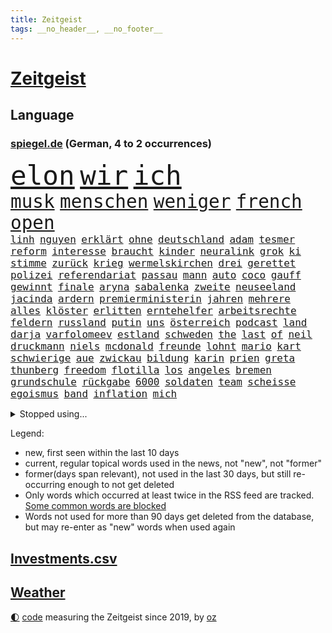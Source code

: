 ```yaml
---
title: Zeitgeist
tags: __no_header__, __no_footer__
---
```


# [Zeitgeist](https://oliz.io/zeitgeist/)

## Language

<h3><a href="https://www.spiegel.de" target="_blank">spiegel.de</a> (German, 4 to 2 occurrences)</h3>
<p style="font-family:monospace">
<span style="font-size:32pt"><a href="news_links.html#elon" class="current">elon</a></span>
<span style="font-size:32pt"><a href="news_links.html#wir" class="current">wir</a></span>
<span style="font-size:32pt"><a href="news_links.html#ich" class="current">ich</a></span>
<br>
<span style="font-size:22pt"><a href="news_links.html#musk" class="current">musk</a></span>
<span style="font-size:22pt"><a href="news_links.html#menschen" class="current">menschen</a></span>
<span style="font-size:22pt"><a href="news_links.html#weniger" class="current">weniger</a></span>
<span style="font-size:22pt"><a href="news_links.html#french" class="current">french</a></span>
<span style="font-size:22pt"><a href="news_links.html#open" class="current">open</a></span>
<br>
<span style="font-size:12pt"><a href="news_links.html#linh" class="new">linh</a></span>
<span style="font-size:12pt"><a href="news_links.html#nguyen" class="new">nguyen</a></span>
<span style="font-size:12pt"><a href="news_links.html#erklärt" class="current">erklärt</a></span>
<span style="font-size:12pt"><a href="news_links.html#ohne" class="current">ohne</a></span>
<span style="font-size:12pt"><a href="news_links.html#deutschland" class="current">deutschland</a></span>
<span style="font-size:12pt"><a href="news_links.html#adam" class="current">adam</a></span>
<span style="font-size:12pt"><a href="news_links.html#tesmer" class="current">tesmer</a></span>
<span style="font-size:12pt"><a href="news_links.html#reform" class="current">reform</a></span>
<span style="font-size:12pt"><a href="news_links.html#interesse" class="current">interesse</a></span>
<span style="font-size:12pt"><a href="news_links.html#braucht" class="current">braucht</a></span>
<span style="font-size:12pt"><a href="news_links.html#kinder" class="current">kinder</a></span>
<span style="font-size:12pt"><a href="news_links.html#neuralink" class="new">neuralink</a></span>
<span style="font-size:12pt"><a href="news_links.html#grok" class="current">grok</a></span>
<span style="font-size:12pt"><a href="news_links.html#ki" class="current">ki</a></span>
<span style="font-size:12pt"><a href="news_links.html#stimme" class="current">stimme</a></span>
<span style="font-size:12pt"><a href="news_links.html#zurück" class="current">zurück</a></span>
<span style="font-size:12pt"><a href="news_links.html#krieg" class="current">krieg</a></span>
<span style="font-size:12pt"><a href="news_links.html#wermelskirchen" class="new">wermelskirchen</a></span>
<span style="font-size:12pt"><a href="news_links.html#drei" class="current">drei</a></span>
<span style="font-size:12pt"><a href="news_links.html#gerettet" class="current">gerettet</a></span>
<span style="font-size:12pt"><a href="news_links.html#polizei" class="current">polizei</a></span>
<span style="font-size:12pt"><a href="news_links.html#referendariat" class="current">referendariat</a></span>
<span style="font-size:12pt"><a href="news_links.html#passau" class="current">passau</a></span>
<span style="font-size:12pt"><a href="news_links.html#mann" class="current">mann</a></span>
<span style="font-size:12pt"><a href="news_links.html#auto" class="current">auto</a></span>
<span style="font-size:12pt"><a href="news_links.html#coco" class="new">coco</a></span>
<span style="font-size:12pt"><a href="news_links.html#gauff" class="new">gauff</a></span>
<span style="font-size:12pt"><a href="news_links.html#gewinnt" class="current">gewinnt</a></span>
<span style="font-size:12pt"><a href="news_links.html#finale" class="current">finale</a></span>
<span style="font-size:12pt"><a href="news_links.html#aryna" class="new">aryna</a></span>
<span style="font-size:12pt"><a href="news_links.html#sabalenka" class="new">sabalenka</a></span>
<span style="font-size:12pt"><a href="news_links.html#zweite" class="current">zweite</a></span>
<span style="font-size:12pt"><a href="news_links.html#neuseeland" class="current">neuseeland</a></span>
<span style="font-size:12pt"><a href="news_links.html#jacinda" class="new">jacinda</a></span>
<span style="font-size:12pt"><a href="news_links.html#ardern" class="new">ardern</a></span>
<span style="font-size:12pt"><a href="news_links.html#premierministerin" class="current">premierministerin</a></span>
<span style="font-size:12pt"><a href="news_links.html#jahren" class="current">jahren</a></span>
<span style="font-size:12pt"><a href="news_links.html#mehrere" class="current">mehrere</a></span>
<span style="font-size:12pt"><a href="news_links.html#alles" class="current">alles</a></span>
<span style="font-size:12pt"><a href="news_links.html#klöster" class="new">klöster</a></span>
<span style="font-size:12pt"><a href="news_links.html#erlitten" class="current">erlitten</a></span>
<span style="font-size:12pt"><a href="news_links.html#erntehelfer" class="new">erntehelfer</a></span>
<span style="font-size:12pt"><a href="news_links.html#arbeitsrechte" class="new">arbeitsrechte</a></span>
<span style="font-size:12pt"><a href="news_links.html#feldern" class="current">feldern</a></span>
<span style="font-size:12pt"><a href="news_links.html#russland" class="current">russland</a></span>
<span style="font-size:12pt"><a href="news_links.html#putin" class="current">putin</a></span>
<span style="font-size:12pt"><a href="news_links.html#uns" class="current">uns</a></span>
<span style="font-size:12pt"><a href="news_links.html#österreich" class="current">österreich</a></span>
<span style="font-size:12pt"><a href="news_links.html#podcast" class="current">podcast</a></span>
<span style="font-size:12pt"><a href="news_links.html#land" class="current">land</a></span>
<span style="font-size:12pt"><a href="news_links.html#darja" class="current">darja</a></span>
<span style="font-size:12pt"><a href="news_links.html#varfolomeev" class="new">varfolomeev</a></span>
<span style="font-size:12pt"><a href="news_links.html#estland" class="current">estland</a></span>
<span style="font-size:12pt"><a href="news_links.html#schweden" class="current">schweden</a></span>
<span style="font-size:12pt"><a href="news_links.html#the" class="current">the</a></span>
<span style="font-size:12pt"><a href="news_links.html#last" class="current">last</a></span>
<span style="font-size:12pt"><a href="news_links.html#of" class="current">of</a></span>
<span style="font-size:12pt"><a href="news_links.html#neil" class="current">neil</a></span>
<span style="font-size:12pt"><a href="news_links.html#druckmann" class="new">druckmann</a></span>
<span style="font-size:12pt"><a href="news_links.html#niels" class="new">niels</a></span>
<span style="font-size:12pt"><a href="news_links.html#mcdonald" class="new">mcdonald</a></span>
<span style="font-size:12pt"><a href="news_links.html#freunde" class="current">freunde</a></span>
<span style="font-size:12pt"><a href="news_links.html#lohnt" class="current">lohnt</a></span>
<span style="font-size:12pt"><a href="news_links.html#mario" class="current">mario</a></span>
<span style="font-size:12pt"><a href="news_links.html#kart" class="new">kart</a></span>
<span style="font-size:12pt"><a href="news_links.html#schwierige" class="current">schwierige</a></span>
<span style="font-size:12pt"><a href="news_links.html#aue" class="new">aue</a></span>
<span style="font-size:12pt"><a href="news_links.html#zwickau" class="current">zwickau</a></span>
<span style="font-size:12pt"><a href="news_links.html#bildung" class="current">bildung</a></span>
<span style="font-size:12pt"><a href="news_links.html#karin" class="current">karin</a></span>
<span style="font-size:12pt"><a href="news_links.html#prien" class="current">prien</a></span>
<span style="font-size:12pt"><a href="news_links.html#greta" class="new">greta</a></span>
<span style="font-size:12pt"><a href="news_links.html#thunberg" class="new">thunberg</a></span>
<span style="font-size:12pt"><a href="news_links.html#freedom" class="current">freedom</a></span>
<span style="font-size:12pt"><a href="news_links.html#flotilla" class="current">flotilla</a></span>
<span style="font-size:12pt"><a href="news_links.html#los" class="current">los</a></span>
<span style="font-size:12pt"><a href="news_links.html#angeles" class="current">angeles</a></span>
<span style="font-size:12pt"><a href="news_links.html#bremen" class="current">bremen</a></span>
<span style="font-size:12pt"><a href="news_links.html#grundschule" class="current">grundschule</a></span>
<span style="font-size:12pt"><a href="news_links.html#rückgabe" class="new">rückgabe</a></span>
<span style="font-size:12pt"><a href="news_links.html#6000" class="current">6000</a></span>
<span style="font-size:12pt"><a href="news_links.html#soldaten" class="current">soldaten</a></span>
<span style="font-size:12pt"><a href="news_links.html#team" class="current">team</a></span>
<span style="font-size:12pt"><a href="news_links.html#scheisse" class="current">scheisse</a></span>
<span style="font-size:12pt"><a href="news_links.html#egoismus" class="current">egoismus</a></span>
<span style="font-size:12pt"><a href="news_links.html#band" class="current">band</a></span>
<span style="font-size:12pt"><a href="news_links.html#inflation" class="current">inflation</a></span>
<span style="font-size:12pt"><a href="news_links.html#mich" class="current">mich</a></span>
</p>
<details>
<summary>Stopped using...</summary>
<p class="former" style="font-size:12pt">
corona(1690) abend(1689) doppelt(1689) geschlossen(1689) prüfung(1689) schatten(1689) also(1688) geliefert(1688) hört(1688) überwinden(1688) gas(1687) identifiziert(1687) kurzfristig(1687) zeugen(1687) 2016(1686) entschädigung(1686) fühlt(1686) reformen(1686) reihe(1686) rest(1686) unterstützen(1686) bundesweit(1685) fliegen(1685) hinaus(1685) hinterlassen(1685) jedem(1685) skandal(1685) smartphone(1685) abstimmen(1684) küste(1684) signal(1684) verpassen(1684) zeitweise(1684) heftig(1683) präsentieren(1683) solidarität(1683) texas(1683) 6(1682) enorm(1682) entwickelt(1682) krank(1682) meinem(1682) schnelle(1682) sichern(1682) 75(1681) aufsehen(1681) boot(1681) philippinen(1681) regen(1681) trend(1681) verschiedene(1681) versprochen(1681) aufgerufen(1680) flüge(1680) gefährlicher(1680) kommission(1680) lief(1680) remis(1680) stoßen(1680) verschiebt(1680) versorgt(1680) folgte(1679) paul(1679) profitiert(1679) volksrepublik(1679) länge(1678) längere(1678) tests(1678) veranstalter(1678) verlust(1678) veranstaltung(1677) 32(1675) körperverletzung(1675) schien(1675) thüringen(1675) nahezu(1674) philipp(1674) schwierigkeiten(1674) berater(1673) blieben(1673) zinsen(1672) alarmiert(1671) gering(1671) schauen(1671) see(1671) demokratische(1670) gründen(1670) jüngere(1670) siegen(1670) tür(1670) ii(1669) schicken(1668) auflagen(1667) spannungen(1667) kooperation(1666) vw(1666) vieles(1664) warm(1664) cduchef(1662) pkw(1662) bundesgerichtshof(1661) aussehen(1659) insassen(1657) sichert(1657) politikerin(1656) informiert(1655) abstieg(1653) bangen(1653) gelandet(1650) retter(1650) schützt(1649) möglichkeiten(1648) hinweis(1646) provoziert(1646) staatlichen(1642) karlsruhe(1634) abschluss(1629) sammeln(1629) teuren(1629) drohne(1626) maschinen(1621) autobauer(1575) investor(1514) politikern(1513) krieges(1464) spiegelreporter(1448) jahresende(1447) fachkräftemangel(1433) zugestimmt(1403) ausgefallen(1390) gestern(1379) 700(1373) mike(1355) haushalt(1353) fachkräfte(1315) volksverhetzung(1300) gestört(1282) militärischen(1279) innenministerin(1259) verabschieden(1252) faeser(1245) nancy(1245) weiten(1234) spielern(1221) schwieriger(1218) emotionalen(1205) flughäfen(1198) aufhören(1189) brandenburger(1169) flüchten(1149) ausstieg(1138) sylt(1090) joshua(1079) thüringens(1060) landwirtschaft(1038) notruf(1020) durchs(1018) island(1017) tagelang(996) franz(994) yorker(986) steigern(898) vulkan(882) mag(880) überschritten(880) sachsens(867) fahnder(865) vorstandschef(849) unruhe(832) panik(828) cartoons(819) wahlsieger(819) attackieren(815) gala(812) gedanken(809) rio(806) anlagen(798) chappatte(798) plaßmann(798) stuttmann(798) beeinflussen(791) miami(791) genaue(783) glas(777) court(746) spaniens(739) genießen(736) ereignis(734) pilot(734) iphones(729) beruft(725) bekennt(718) sandra(718) zahlungen(708) budget(706) unterschied(706) überlegen(698) rechtsruck(696) vormittag(677) desaster(671) gedreht(653) torwart(653) stoppte(649) dauerte(640) ausnahmezustand(639) fraktion(636) betrogen(635) goldenen(625) phänomen(621) uswahl(617) verspottet(609) ausbruch(607) kimmich(605) belästigt(602) version(596) expertin(591) taugen(588) 85(586) beteiligung(570) bestätigte(568) demonstration(563) bsw(562) abschiebung(554) beyoncé(552) perry(550) erfahrung(548) magic(547) einschnitte(546) verspätung(531) stuttgarter(526) gesichter(522) dubai(520) befand(518) offensichtlich(518) unwahrscheinlich(518) grundgesetz(515) zeitalter(514) oma(513) grande(512) behandlung(502) ordentlich(499) rammte(498) cdu/csu(495) anthony(494) audi(492) schritten(491) südkoreanischen(489) ausgang(480) piloten(480) dreharbeiten(479) lily(477) satelliten(475) zweieinhalb(474) anforderungen(465) macher(465) minderjährigen(459) fragte(451) riesiger(451) mallorca(449) falschinformationen(447) klette(447) sitze(447) auslöser(445) rihanna(444) rechtslage(442) märkte(433) alec(430) autoindustrie(430) baldwin(430) fehlern(430) vertritt(430) indirekt(427) internen(426) plastik(425) vizepräsident(424) fastfoodkette(421) jeff(421) boss(416) entführt(416) bekannter(413) messen(413) parlaments(409) leidenschaft(408) ursachen(408) unseres(407) 44(403) unzulässig(399) zahlreicher(399) handwerk(394) loben(389) vorstellung(389) normalität(388) parteispitze(387) erdgas(382) besuchte(381) jessica(381) amtsträger(377) späten(377) reiz(374) polarisiert(371) arbeitslosigkeit(369) besitzt(367) ego(366) ausgesagt(364) beirut(363) eingesperrt(358) stiegen(358) grand(355) regierungspartei(352) robin(352) dresdner(351) lügt(345) kollegin(344) anfangs(343) jubelt(338) zeug(334) seltenen(333) gefangen(332) jemandem(332) verstärken(331) kamala(330) arabische(329) strebt(329) bewahrt(327) vermummte(326) medikamente(325) wachsende(325) brat(323) feuert(323) homeoffice(318) stabilität(318) jährlich(316) verfehlt(315) ran(312) café(311) oberfläche(311) indiens(310) anruf(308) lebenden(307) zerstörten(307) neudelhi(305) zentrales(305) zugunsten(304) überprüft(304) abbrechen(300) regierungsbildung(300) sprengstoff(300) schwach(298) grafiken(297) tanzte(295) zukommt(294) elbe(292) potenzielle(292) sparprogramm(291) dir(289) rufe(289) änderung(289) vertretern(288) kürzungen(286) mittag(285) buchen(283) frontal(283) klappen(283) brandanschlägen(282) sitzung(281) erleichtern(280) reichlich(280) venezuelas(280) karlsruher(278) status(278) 2028(277) unabhängigkeit(277) konjunkturflaute(275) japans(273) senden(273) verlusten(271) entlassungen(270) satiriker(269) berufliche(268) filialen(266) daniela(265) nick(264) portugals(264) parallelen(262) rohstoffen(259) 007(258) trost(257) container(256) eingestuft(256) gebraucht(255) stromversorgung(255) angeschossen(253) doku(251) bruchteil(250) wolfsburger(248) aleksandar(247) festgehalten(247) thriller(247) energiepreise(245) gescheiterten(244) recherchen(243) einkaufen(242) verfassung(241) weshalb(240) ausgerichtet(239) annäherung(238) februar(238) eingeliefert(237) manipuliert(237) quarterback(237) räumte(237) ehre(235) beschossen(232) lkwfahrer(232) söhne(232) bezos(230) minderheit(229) fluten(228) night(228) vertraute(228) diktators(227) frische(226) einmischung(224) flugobjekte(224) generationen(221) kanadische(221) umdenken(220) option(218) aussterben(214) sam(214) fragt(213) apokalypse(212) armen(211) panikattacken(209) seltsames(209) ukrainepolitik(207) kategorien(206) gerd(205) hochschule(202) meteorologen(201) veranlasste(201) gemeinsamer(200) unfällen(199) designierten(198) mexico(196) mussolini(196) titelgewinn(196) 72(195) ausstellung(194) odessa(194) ausländischer(193) gesänge(192) lakers(191) personalien(191) zuschüsse(190) ungebremst(188) runden(187) bürgerkriegsland(186) lucas(186) trumpberater(186) verstanden(185) installieren(184) mobile(184) smartwatch(183) kaiserslautern(182) kommissarin(182) fähre(181) bangt(180) postet(180) vermuten(180) antritt(179) elektronische(179) demontiert(178) feministische(178) kunststück(178) satt(178) gestorbenen(177) betreuung(175) wiese(175) australiens(174) uskongress(174) zwingen(173) männlichen(172) rituale(172) vorsorgen(172) patientenakte(169) arbeitsgericht(168) erinnerte(168) extra(168) janeiro(168) wertvoll(168) altkanzlerin(166) kassen(166) ministerien(166) pius(165) slalom(165) disziplin(164) accounts(163) millionenhöhe(163) säuglinge(163) mobilen(162) regierenden(161) wohlhabenden(161) würdig(161) preisunterschied(160) 250000(159) sage(157) spielraum(157) verzicht(157) 116(156) mandat(155) günstiges(154) unterfranken(154) wissenschaftlern(154) äußeres(154) üppig(154) abschaffung(153) reallöhne(153) rücklagen(153) zueinander(153) strich(152) erinnerungslücken(151) ordnung(151) pfefferspray(151) radikaler(151) stille(151) bußgelder(150) fehlten(150) stollen(150) zurückgegeben(150) aufständische(149) kriegsrecht(149) mineralien(149) sukyeol(149) yoon(149) bedeckt(148) schwerem(148) unabhängig(148) überraschungen(148) abwarten(147) digitales(147) mache(146) pflegekraft(146) chaotische(145) abschneiden(144) katy(144) venezolanische(144) verpacken(144) elektronischen(142) gesundheitssystem(141) kidman(141) topform(141) traumtor(141) griffen(139) halbinsel(139) kapitulation(139) rennfahrers(139) ämter(139) insolvenzverfahren(138) pfarrer(138) fürchteten(137) gegenspieler(137) grippe(136) juristische(136) umbenennen(136) schlüsselspieler(135) 32jährige(134) abzocke(134) eupolitiker(134) geleitet(134) rücksicht(134) sehnen(133) bewegte(132) charli(132) xcx(132) bella(131) kauflaune(131) bewaffneten(130) flugzeugabsturz(130) meiden(130) ramsey(130) dicken(129) wohnort(129) baubranche(128) einführung(128) lehrern(128) republikanische(128) traumata(128) angezogen(126) dončić(126) freistellung(126) luka(126) supermarktkasse(126) umlauf(126) urheber(126) veränderte(126) bluttat(125) diverse(125) kapern(125) selbstversuch(125) besitzern(124) wochenlangem(123) bestens(122) paypal(122) sicherheitsvorkehrungen(122) spdmann(122) versöhnlich(122) votiert(122) vučić(122) bedauert(121) gentleman(120) stromkosten(120) eifel(119) gewohnheiten(118) spanischer(118) stellvertreter(118) veränderungen(118) abgenickt(117) gräueltaten(117) ältester(117) rbb(116) vierter(116) bombe(115) atomkraftwerk(114) inne(114) milliardenschulden(114) pulver(114) pakistanische(113) unglücksursache(113) chile(112) echo(112) pflegekräfte(112) republikanischen(112) zettel(112) importverbot(111) siegte(111) stört(111) auffälliger(110) carney(110) gibson(110) pakistans(110) sauer(110) aufbau(109) hadern(109) medwedew(109) sammelklage(109) taskforce(109) bischof(108) chilenischen(108) dunkel(108) sogenannter(108) 34jährige(107) statistischem(107) vize(107) wahlausgang(107) annexion(106) aufstiegsrennen(106) misstrauensvotum(106) notenbank(106) überraschungserfolg(104) importieren(103) lea(103) abbas(102) tanzt(102) fossile(101) schwestern(101) spiels(101) user(101) dächer(100) timothy(100) wohnmobil(100) boykottiert(99) rückgängig(99) teilten(99) 1979(98) durchbricht(98) laptop(98) lng(98) flüssigerdgas(97) abweichler(96) revolutionieren(96) gelaufen(95) barcelonas(94) beschießen(94) may(94) saale(94) verdanken(93) geheimnisvolle(92) publik(92) rsf(92) massenpanik(91) theo(91) zwanziger(91) adactest(90) managerin(90) out(90) verschlanken(90) arbeitslosen(89) befund(89) billigware(89) entscheidender(89) marktlücke(89) niro(89) usamerikanischen(89) winkel(89) zapfenstreich(89) ökonomischen(89) überraschendes(89) 70000(88) autofahren(88) klaffen(88) koalas(88) niedrigere(88) tu(88) unklarheit(88) überraschen(88) afdeuropaabgeordnete(87) aktuelles(87) bystron(87) ehrenpräsident(87) einfuhr(87) einschätzen(87) geschmäht(87) löscharbeiten(87) petr(87) senders(87) strikt(87) teslaaktien(87) wissenschaftliche(87) 68jährige(86) arbeitskraft(86) darfur(86) salvador(86) tüfteln(86) übergangspräsident(86) bündnisse(85) gemälde(85) graham(85) kultursenator(85) cduparteitag(84) expertinnen(84) listet(84) gescheiterter(83) grundordnung(83) jazz(83) kernfusion(83) altman(82) ausreisen(82) bp(82) parasportler(82) perth(82) ukrainekurs(82) usrichter(82) vergleiche(82) entwickelten(81) herauszufinden(81) hochrangiger(81) leichnam(81) schreiten(81) stromnetz(81) swinton(81) tilda(81) vergangenem(81) albanese(80) freiheitlichdemokratische(80) umzug(80) 66(79) großzügiger(79) längerer(79) notfallmaßnahme(79) personengruppe(79) saisonende(79) sowjetunion(79) beigeschmack(78) gesamtes(78) if(78) kigenerierte(78) rekonstruiert(78) tribüne(78) 86jährige(77) berges(77) gesundheitlicher(77) haller(77) heino(77) unberechenbar(77) a$ap(76) chinageschäft(76) esa(76) groben(76) iberische(76) labore(76) ladenkasse(76) negativ(76) rocky(76) usrapper(76) wachen(76) wahlbeteiligung(76) crow(75) leistungen(75) sheryl(75) tschernobyl(75) zusammenhänge(75) antibiotika(74) ausgerastet(74) genugtuung(74) täteropferumkehr(74) verbinden(74) alan(73) christiane(73) interessenkonflikte(73) onlinehändler(73) umwelthilfe(73) werdende(73) wählbar(73) miterlebt(72) referee(72) sozialdemokratische(72) unfreiwillig(72) wolkenkratzer(72) artenschutz(71) jochen(71) ärztin(71) ausrücken(70) bundesinnenministerin(70) kartenzahlungen(70) momenten(70) sbahnhof(70) unfähig(70) uralten(70) wahrscheinlichste(70) buschbrände(69) detail(69) fällig(69) gesungen(69) grafschaft(69) nordamerikas(69) produkten(69) abspaltung(68) gebunden(68) hein(68) kooperieren(68) turbulenzen(68) verarscht(68) beratungen(67) missachtet(67) trainern(67) unschuld(67) wahlkreis(67) überwindet(67) gehackt(66) skype(66) unterzeichnen(66) helfern(65) leopardenmuster(65) schlupfloch(65) survive(65) tvinterview(65) weißer(65) amtsmissbrauchs(64) benötige(64) grenzwerte(64) hildesheim(64) jahrelanger(64) spirit(64) umgesiedelt(64) verkam(64) kellerduell(63) moderna(63) radtour(63) waldbrand(63) rohstoffabkommen(62) sondiert(62) teuerungsrate(62) amann(61) begehren(61) bestrebungen(61) dsv(61) eskapaden(61) gegnerische(61) kommentaren(61) löhnen(61) melanie(61) regierungsbündnis(61) rütteln(61) baerbocks(60) behördenchef(60) benito(60) diplomatischer(60) gerätselt(60) gewinnrückgang(60) nutzten(60) pay(60) liberal(59) steuerbehörde(59) tschentscher(59) fred(58) gagas(58) handelsminister(58) verpflichtungen(58) verstummt(58) zeitgemäß(58) ökologischen(58) benannt(57) eautohersteller(57) starkregen(57) wahlrecht(57) ackerland(56) atemnot(56) eiskellermord(56) installiert(56) meeres(56) psychotherapeutin(56) rückendeckung(56) schrott(56) teufel(56) umweltorganisationen(56) abschalten(55) amokfahrt(55) anndorit(55) brisbane(55) konstantin(55) relax(55) selbstvermarktung(55) sunnitischen(55) zittert(55) bayernprofi(54) kreuzberg(54) schwärmen(54) sicherheitsbedenken(54) statistiken(54) cave(53) denkmal(53) dissidenten(53) euparlament(53) grundlegend(53) legendäres(53) morales(53) schönebeck(53) verstehe(53) wels(53) wolfsburgtrainer(53) ai(52) dienstleister(52) europaminister(52) großmacht(52) handhabung(52) seinerzeit(52) whatsappchats(52) abweichlern(51) events(51) feindlichen(51) minderheiten(51) poleposition(51) pässe(51) satte(51) schauspiel(51) volkszählung(51) assistenten(50) beschränkter(50) campingplätze(50) geistliche(50) haftung(50) mittags(50) modernster(50) monatelangen(50) drusen(49) flüchtlingsunterkunft(49) intransparenten(49) kopie(49) nachbarschaft(49) vormachtstellung(49) wirksamkeit(49) heimliche(48) hintereinander(48) serbische(48) vertriebenen(48) erkelenz(47) feiertags(47) installierte(47) synagoge(47) covid19(46) entzogen(46) intensiven(46) judy(46) lebendig(46) pillen(46) abschiebehaft(45) glückliches(45) klägerin(45) nullnummer(45) programmdirektorin(45) sensiblen(45) vermisster(45) 450(44) aufgeregt(44) comingout(44) feministin(44) linksradikalen(44) spielzeug(44) waschen(44) zuständigen(44) brodelt(43) knast(43) mclarenpilot(43) normale(43) stade(43) verstolperte(43) einberufen(42) songwriterin(42) tennessee(42) alphonso(41) alqaida(41) davies(41) geschieht(41) konfrontation(41) letztlich(41) ostern(41) regelverstoß(41) würdigten(41) autozulieferer(40) diebstahls(40) ernennt(40) jungs(40) leitartikel(40) sanders(40) shanghai(40) vollwaschmittel(40) waschmittel(40) bewiesen(39) bundespartei(39) geburtenrate(39) lauert(39) ottawa(39) scholz’(39) 23jähriger(38) amtsinhaber(38) broadwayrekord(38) geschosse(38) privatsphäre(38) regelt(38) topteams(38) dfbpräsidenten(37) dreistellige(37) elektrowende(37) erlernen(37) erreichbar(37) hessens(37) michigan(37) moschee(37) nichtbinär(37) stich(37) stocken(37) tourismus(37) zelt(37) bananenschalen(36) einlässt(36) feierstunde(36) geschäftsführend(36) katharina(36) lava(36) mobilfunk(36) peinlichen(36) personellen(36) südbaden(36) usstar(36) abgeschafft(35) ermahnt(35) feuerwehrmann(35) karrieren(35) lemke(35) ministerposten(35) my(35) strompreise(35) verfolger(35) 133(34) gleichermaßen(34) grenzgebiet(34) hospital(34) justizministerin(34) kindersterblichkeit(34) palma(34) trennte(34) tshirt(34) besprochen(33) hood(33) rebellieren(33) schwachstellen(33) stadtparlament(33) verschiebung(33) wiedergewählt(33) durchgefallen(32) korrespondent(32) kost(32) nationalspielerinnen(32) rhein(32) schärfster(32) tische(32) angeht(31) funkstille(31) klang(31) abwehrspieler(30) releasedatum(30) zeilen(30) besitzen(29) dortigen(29) inlandsgeheimdienstchef(29) korruptionsvorwürfe(29) usern(29) vonovia(29) zollgespräche(29) überschwemmt(29) überwiegend(29) bediente(28) car(28) quote(28) umweltverbände(28) zeichner(28) 168(27) digitalministerium(27) erkannt(27) europapokalplätzen(27) freundschaften(27) gegenseitig(27) misstrauen(27) rasches(27) spieltage(27) steuerhinterziehung(27) espresso(26) irgendwo(26) koalitionsvertrags(26) schämen(26) abgaben(25) neuköllner(25) schwerwiegende(25) westerwald(25) datenbank(24) geisterfahrer(24) gemäß(24) kartenzahlung(24) katholiken(24) neiman(24) portal(24) schinbetchef(24) übernahmeangebot(24) eindeutige(23) eintragen(23) norddeutsche(23) rennstall(23) schwankungen(23) stefanie(23) blitzeinschläge(22) hörer(22) jungtiere(22) versace(22) blinde(21) darmanin(21) kiesewetter(21) landesverband(21) näherte(21) rechtzeitiges(21) spritzen(21) strauß(21) veruntreuung(21) wanderte(21) wohnsitz(21) argentinischen(20) einschreiten(20) fame(20) feier(20) freundinnen(20) leichtes(20) malta(20) parteiinterne(20) schlagzeile(20) abgerissen(19) ausgeräumt(19) brote(19) großmutter(19) hindernis(19) politikum(19) betreuungsplatz(18) gemein(18) lerne(18) testet(18) weltkriegsgedenken(18) elche(17) gebaute(17) kabine(17) lieblingsgericht(17) morgan(17) emirate(16) fernost(16) jediritter(16) kerl(16) leipzigs(16) nachbarin(16) papstwahl(16) rewechef(16) steuerbefreiung(16) thüringerin(16) timing(16) ubahn(16) vergebung(16) zutiefst(16) groll(15) ketten(15) quereinsteiger(15) speed(15) abschauen(14) bezogen(14) gullydeckel(14) jill(14) kindliche(14) liebling(14) vollstreckt(14) abschiebepraxis(13) erschweren(13) friede(13) gehirnerschütterung(13) kees(13) lästert(13) operative(13) papamobil(13) safe(13) wonderen(13) 1998(12) bandenmitglieder(12) beweismittel(12) kandidierte(12) namenswahl(12) spült(12) cduchefs(11) evangelischen(11)
</p>
</details>
<p>Legend:
<ul>
<li><span class="new">new</span>, first seen within the last 10 days</li>
<li><span class="current">current</span>, regular topical words used in the news, not "new", not "former"</li>
<li><span class="former">former(days span relevant)</span>, not used in the last 30 days, but still re-occurring enough to not get deleted</li>
<li>Only words which occurred at least twice in the RSS feed are tracked. <a href="language/filters.py">Some common words are blocked</a></li>
<li>Words not used for more than 90 days get deleted from the database, but may re-enter as "new" words when used again</li>
</ul>
</p>

## [Investments](investments.html)[.csv](investments.csv)

## [Weather](weather.html)

<footer>
<a href="javascript:toggleTheme()" class="nav">🌓</a>
<a href="https://github.com/ooz/zeitgeist">code</a> measuring the Zeitgeist since 2019, by <a href="https://oliz.io">oz</a>
</footer>
